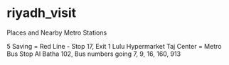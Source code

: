 # riyadh_visit
Places and Nearby Metro Stations

5 Saving = Red Line - Stop 17, Exit 1
Lulu Hypermarket Taj Center = Metro Bus Stop Al Batha 102, Bus numbers going 7, 9, 16, 160, 913
